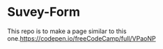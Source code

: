 # Suvey-Form
This repo is to make  a page similar to this one.https://codepen.io/freeCodeCamp/full/VPaoNP
